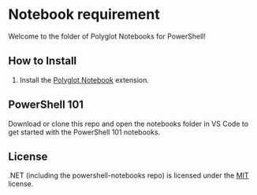 # Notebook requirement

Welcome to the folder of Polyglot Notebooks for PowerShell!

## How to Install

1. Install the [Polyglot Notebook](https://marketplace.visualstudio.com/items?itemName=ms-dotnettools.dotnet-interactive-vscode) extension.

## PowerShell 101

Download or clone this repo and open the notebooks folder in VS Code to get started with the PowerShell 101 notebooks.

## License

.NET (including the powershell-notebooks repo) is licensed under the [MIT](LICENSE) license.